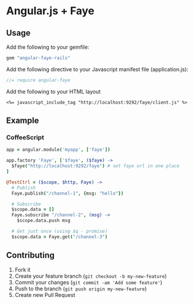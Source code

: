 # Angular.js + Faye

## Usage

Add the following to your gemfile:

```ruby
gem "angular-faye-rails"
```

Add the following directive to your Javascript manifest file (application.js):

```js
//= require angular-faye
```

Add the following to your HTML layout

```erb
<%= javascript_include_tag "http://localhost:9292/faye/client.js" %>
```


## Example

### CoffeeScript

```coffee
app = angular.module('myapp', ['faye'])

app.factory 'Faye', ['$faye', ($faye) ->
  $faye("http://localhost:9292/faye") # set faye url in one place
]

@TestCtrl = ($scope, $http, Faye) ->
  # Publish
  Faye.publish("/channel-1", {msg: "hello"})

  # Subscribe
  $scope.data = []
  Faye.subscribe "/channel-2", (msg) ->
    $scope.data.push msg

  # Get just once (using $q - promise)
  $scope.data = Faye.get("/channel-3")
```



## Contributing

1. Fork it
2. Create your feature branch (`git checkout -b my-new-feature`)
3. Commit your changes (`git commit -am 'Add some feature'`)
4. Push to the branch (`git push origin my-new-feature`)
5. Create new Pull Request
